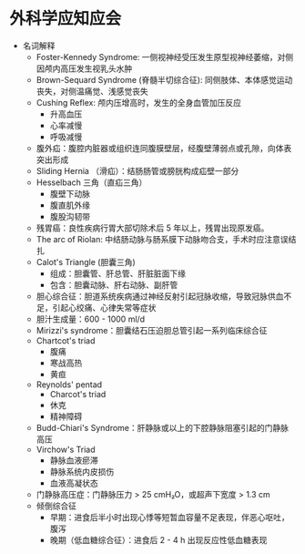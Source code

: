 # 外科学应知应会
- 名词解释
    - Foster-Kennedy Syndrome: 一侧视神经受压发生原型视神经萎缩，对侧因颅内高压发生视乳头水肿
    - Brown-Sequard Syndrome (脊髓半切综合征): 同侧肢体、本体感觉运动丧失，对侧温痛觉、浅感觉丧失
    - Cushing Reflex: 颅内压增高时，发生的全身血管加压反应
        - 升高血压
        - 心率减慢
        - 呼吸减慢
    - 腹外疝：腹腔内脏器或组织连同腹膜壁层，经腹壁薄弱点或孔隙，向体表突出形成
    - Sliding Hernia （滑疝）：结肠肠管或膀胱构成疝壁一部分
    - Hesselbach 三角（直疝三角）
        - 腹壁下动脉
        - 腹直肌外缘
        - 腹股沟韧带
    - 残胃癌：良性疾病行胃大部切除术后 5 年以上，残胃出现原发癌。
    - The arc of Riolan: 中结肠动脉与肠系膜下动脉吻合支，手术时应注意误结扎
    - Calot's Triangle (胆囊三角)
        - 组成：胆囊管、肝总管、肝脏脏面下缘
        - 包含：胆囊动脉、肝右动脉、副肝管
    - 胆心综合征：胆道系统疾病通过神经反射引起冠脉收缩，导致冠脉供血不足，引起心绞痛、心律失常等症状
    - 胆汁生成量：600 - 1000 ml/d
    - Mirizzi's syndrome：胆囊结石压迫胆总管引起一系列临床综合征
    - Chartcot's triad
        - 腹痛
        - 寒战高热
        - 黄疸
    - Reynolds' pentad
        - Charcot's triad
        - 休克
        - 精神障碍
    - Budd-Chiari's Syndrome：肝静脉或以上的下腔静脉阻塞引起的门静脉高压
    - Virchow's Triad
        - 静脉血液瘀滞
        - 静脉系统内皮损伤
        - 血液高凝状态
    - 门静脉高压症：门静脉压力 &gt; 25 cmH₂O，或超声下宽度 &gt; 1.3 cm
    - 倾倒综合征
        - 早期：进食后半小时出现心悸等短暂血容量不足表现，伴恶心呕吐，腹泻
        - 晚期（低血糖综合征）：进食后 2 - 4 h 出现反应性低血糖表现
